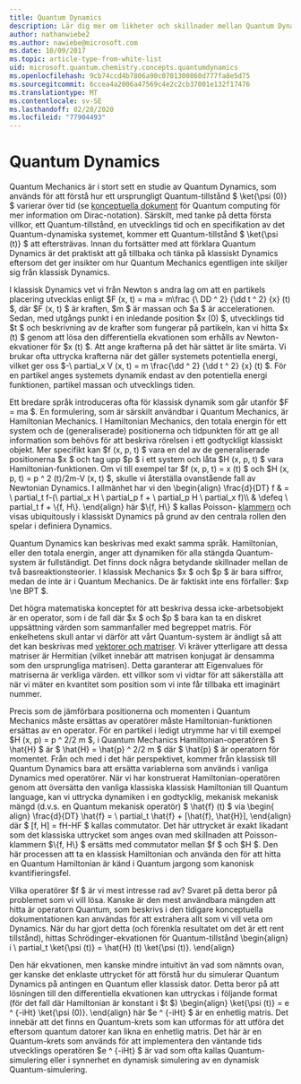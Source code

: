 ```yaml
---
title: Quantum Dynamics
description: Lär dig mer om likheter och skillnader mellan Quantum Dynamics och klassisk Dynamics.
author: nathanwiebe2
ms.author: nawiebe@microsoft.com
ms.date: 10/09/2017
ms.topic: article-type-from-white-list
uid: microsoft.quantum.chemistry.concepts.quantumdynamics
ms.openlocfilehash: 9cb74ccd4b7806a90c0701300860d777fa8e5d75
ms.sourcegitcommit: 6ccea4a2006a47569c4e2c2cb37001e132f17476
ms.translationtype: MT
ms.contentlocale: sv-SE
ms.lasthandoff: 02/28/2020
ms.locfileid: "77904493"
---
```

# <a name="quantum-dynamics"></a>Quantum Dynamics

Quantum Mechanics är i stort sett en studie av Quantum Dynamics, som används för att förstå hur ett ursprungligt Quantum-tillstånd $ \ket{\psi (0)} $ varierar över tid (se [konceptuella dokument](xref:microsoft.quantum.concepts.dirac) för Quantum computing för mer information om Dirac-notation).
Särskilt, med tanke på detta första villkor, ett Quantum-tillstånd, en utvecklings tid och en specifikation av det Quantum-dynamiska systemet, kommer ett Quantum-tillstånd $ \ket{\psi (t)} $ att eftersträvas.
Innan du fortsätter med att förklara Quantum Dynamics är det praktiskt att gå tillbaka och tänka på klassiskt Dynamics eftersom det ger insikter om hur Quantum Mechanics egentligen inte skiljer sig från klassisk Dynamics.

I klassisk Dynamics vet vi från Newton s andra lag om att en partikels placering utvecklas enligt $F (x, t) = ma = m\frac {\ DD ^ 2} {\dd t ^ 2} {x} (t) $, där $F (x, t) $ är kraften, $m $ är massan och $a $ är accelerationen.
Sedan, med utgångs punkt i en inledande position $x (0) $, utvecklings tid $t $ och beskrivning av de krafter som fungerar på partikeln, kan vi hitta $x (t) $ genom att lösa den differentiella ekvationen som erhålls av Newton-ekvationer för $x (t) $.
Att ange krafterna på det här sättet är lite smärta.
Vi brukar ofta uttrycka krafterna när det gäller systemets potentiella energi, vilket ger oss $-\ partial_x V (x, t) = m \frac{\dd ^ 2} {\dd t ^ 2} {x} (t) $.
För en partikel anges systemets dynamik endast av den potentiella energi funktionen, partikel massan och utvecklings tiden.

Ett bredare språk introduceras ofta för klassisk dynamik som går utanför $F = ma $.
En formulering, som är särskilt användbar i Quantum Mechanics, är Hamiltonian Mechanics.
I Hamiltonian Mechanics, den totala energin för ett system och de (generaliserade) positionerna och tidpunkten för att ge all information som behövs för att beskriva rörelsen i ett godtyckligt klassiskt objekt.
Mer specifikt kan $f (x, p, t) $ vara en del av de generaliserade positionerna $x $ och tag upp $p $ i ett system och låta $H (x, p, t) $ vara Hamiltonian-funktionen.
Om vi till exempel tar $f (x, p, t) = x (t) $ och $H (x, p, t) = p ^ 2 (t)/2m-V (x, t) $, skulle vi återställa ovanstående fall av Newtonian Dynamics.
I allmänhet har vi den \begin{align} \frac{d}{DT} f & = \ partial_t f-(\ partial_x H \ partial_p f + \ partial_p H \ partial_x f)\\\\ & \defeq \ partial_t f + \\{f, H\\}.
\end{align} här $\\{f, H\\} $ kallas Poisson- [klammern](https://en.wikipedia.org/wiki/Poisson_bracket) och visas ubiquitously i klassiskt Dynamics på grund av den centrala rollen den spelar i definiera Dynamics.

Quantum Dynamics kan beskrivas med exakt samma språk.
Hamiltonian, eller den totala energin, anger att dynamiken för alla stängda Quantum-system är fullständigt.
Det finns dock några betydande skillnader mellan de två basreaktionsteorier.
I klassisk Mechanics $x $ och $p $ är bara siffror, medan de inte är i Quantum Mechanics.
De är faktiskt inte ens förfaller: $xp \ne BPT $.

Det högra matematiska konceptet för att beskriva dessa icke-arbetsobjekt är en operator, som i de fall där $x $ och $p $ bara kan ta en diskret uppsättning värden som sammanfaller med begreppet matris.
För enkelhetens skull antar vi därför att vårt Quantum-system är ändligt så att det kan beskrivas med [vektorer och matriser](xref:microsoft.quantum.concepts.vectors).
Vi kräver ytterligare att dessa matriser är Hermitian (vilket innebär att matrisen konjugat är densamma som den ursprungliga matrisen).
Detta garanterar att Eigenvalues för matriserna är verkliga värden. ett villkor som vi vidtar för att säkerställa att när vi mäter en kvantitet som position som vi inte får tillbaka ett imaginärt nummer.

Precis som de jämförbara positionerna och momenten i Quantum Mechanics måste ersättas av operatörer måste Hamiltonian-funktionen ersättas av en operator.
För en partikel i ledigt utrymme har vi till exempel $H (x, p) = p ^ 2/2 m $, i Quantum Mechanics Hamiltonian-operatören $ \hat{H} $ är $ \hat{H} = \hat{p} ^ 2/2 m $ där $ \hat{p} $ är operatorn för momentet.
Från och med i det här perspektivet, kommer från klassisk till Quantum Dynamics bara att ersätta variablerna som används i vanliga Dynamics med operatörer.
När vi har konstruerat Hamiltonian-operatören genom att översätta den vanliga klassiska klassisk Hamiltonian till Quantum language, kan vi uttrycka dynamiken i en godtycklig, mekanisk mekanisk mängd (d.v.s. en Quantum mekanisk operatör) $ \hat{f} (t) $ via \begin{ align} \frac{d}{DT} \hat{f} = \ partial_t \hat{f} + [\hat{f}, \hat{H}], \end{align} där $ [f, H] = fH-HF $ kallas commutator.
Det här uttrycket är exakt likadant som det klassiska uttrycket som anges ovan med skillnaden att Poisson-klammern $\\{f, H\\} $ ersätts med commutator mellan $f $ och $H $.
Den här processen att ta en klassisk Hamiltonian och använda den för att hitta en Quantum Hamiltonian är känd i Quantum jargong som kanonisk kvantifieringsfel.

Vilka operatörer $f $ är vi mest intresse rad av?  Svaret på detta beror på problemet som vi vill lösa.
Kanske är den mest användbara mängden att hitta är operatorn Quantum, som beskrivs i den tidigare konceptuella dokumentationen kan användas för att extrahera allt som vi vill veta om Dynamics.
När du har gjort detta (och förenkla resultatet om det är ett rent tillstånd), hittas Schrödinger-ekvationen för Quantum-tillstånd \begin{align} i \ partial_t \ket{\psi (t)} = \hat{H} (t) \ket{\psi (t)}.
\end{align}

Den här ekvationen, men kanske mindre intuitivt än vad som nämnts ovan, ger kanske det enklaste uttrycket för att förstå hur du simulerar Quantum Dynamics på antingen en Quantum eller klassisk dator.
Detta beror på att lösningen till den differentiella ekvationen kan uttryckas i följande format (för det fall där Hamiltonian är konstant i $t $) \begin{align} \ket{\psi (t)} = e ^ {-iHt} \ket{\psi (0)}.
\end{align} här $e ^ {-iHt} $ är en enhetlig matris.
Det innebär att det finns en Quantum-krets som kan utformas för att utföra det eftersom quantum datorer kan likna en enhetlig matris.
Det här är en Quantum-krets som används för att implementera den väntande tids utvecklings operatören $e ^ {-iHt} $ är vad som ofta kallas Quantum-simulering eller i synnerhet en dynamisk simulering av en dynamisk Quantum-simulering.
